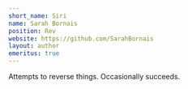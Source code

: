 ```yaml
---
short_name: Siri
name: Sarah Bornais
position: Rev
website: https://github.com/SarahBornais
layout: author
emeritus: true
---
```

Attempts to reverse things. Occasionally succeeds.
